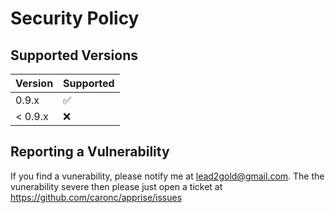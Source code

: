 # Security Policy

## Supported Versions

| Version | Supported          |
| ------- | ------------------ |
| 0.9.x   | :white_check_mark: |
| < 0.9.x | :x:                |

## Reporting a Vulnerability

If you find a vunerability, please notify me at lead2gold@gmail.com.  The the vunerability
severe then please just open a ticket at https://github.com/caronc/apprise/issues
